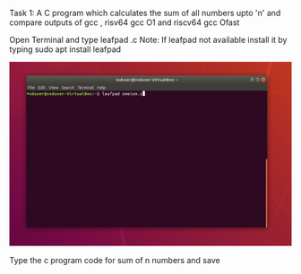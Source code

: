 Task 1: A C program which calculates the sum of all numbers upto 'n' and compare outputs of gcc , risv64 gcc O1 and riscv64 gcc Ofast

Open Terminal and type leafpad <filename>.c                        Note: If leafpad not available install it by typing sudo apt install leafpad

![image alt](https://github.com/PyCoder369/VSDSquadron-Mini-research-internship/blob/8c76f6f986f9866db7c4f5782494a3380d0c4bef/1.png)

Type the c program code for sum of n numbers and save
